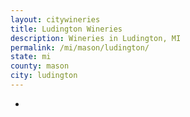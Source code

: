 ```yaml
---
layout: citywineries
title: Ludington Wineries
description: Wineries in Ludington, MI
permalink: /mi/mason/ludington/
state: mi
county: mason
city: ludington
---
```

-

